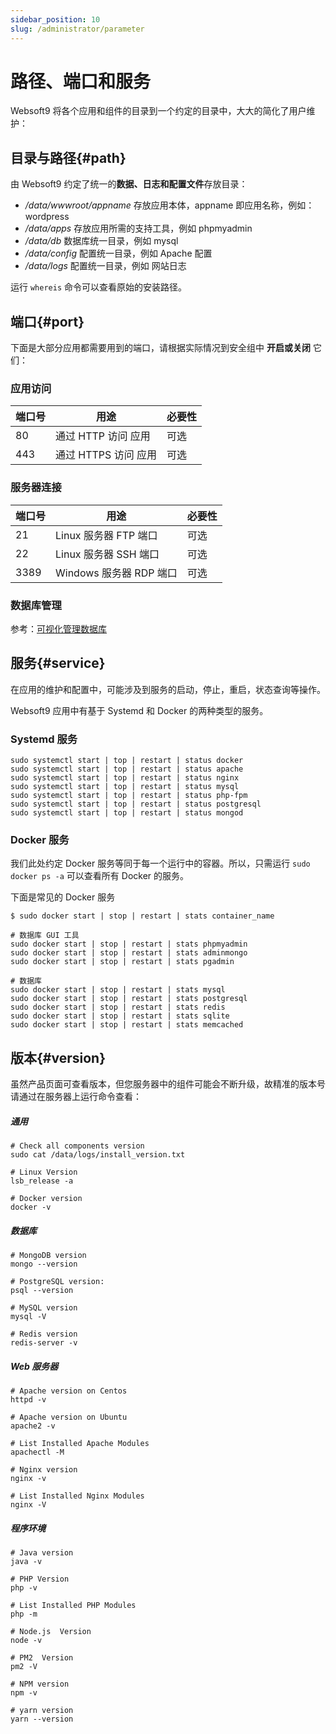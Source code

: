 ```yaml
---
sidebar_position: 10
slug: /administrator/parameter
---
```


# 路径、端口和服务

Websoft9 将各个应用和组件的目录到一个约定的目录中，大大的简化了用户维护：  

## 目录与路径{#path}

由 Websoft9 约定了统一的**数据、日志和配置文件**存放目录：

* */data/wwwroot/appname*  存放应用本体，appname 即应用名称，例如：wordpress
* */data/apps* 存放应用所需的支持工具，例如 phpmyadmin
* */data/db* 数据库统一目录，例如 mysql
* */data/config* 配置统一目录，例如 Apache  配置
* */data/logs* 配置统一目录，例如 网站日志

运行 `whereis` 命令可以查看原始的安装路径。  

## 端口{#port}

下面是大部分应用都需要用到的端口，请根据实际情况到安全组中 **开启或关闭** 它们：

### 应用访问

| 端口号 | 用途 |  必要性 |
| --- | --- | --- |
| 80 | 通过 HTTP 访问 应用 | 可选 |
| 443 | 通过 HTTPS 访问 应用 | 可选 |

### 服务器连接

| 端口号 | 用途 |  必要性 |
| --- | --- | --- |
| 21 | Linux 服务器 FTP 端口 | 可选 |
| 22 | Linux 服务器 SSH 端口 | 可选 |
| 3389 | Windows 服务器 RDP 端口 | 可选 |

### 数据库管理

参考：[可视化管理数据库](../user/dbgui)


## 服务{#service}

在应用的维护和配置中，可能涉及到服务的启动，停止，重启，状态查询等操作。  

Websoft9 应用中有基于 Systemd 和 Docker 的两种类型的服务。   

### Systemd 服务

```
sudo systemctl start | top | restart | status docker
sudo systemctl start | top | restart | status apache
sudo systemctl start | top | restart | status nginx
sudo systemctl start | top | restart | status mysql
sudo systemctl start | top | restart | status php-fpm
sudo systemctl start | top | restart | status postgresql
sudo systemctl start | top | restart | status mongod
```

### Docker 服务

我们此处约定 Docker 服务等同于每一个运行中的容器。所以，只需运行 `sudo docker ps -a` 可以查看所有 Docker 的服务。  

下面是常见的 Docker 服务

```
$ sudo docker start | stop | restart | stats container_name

# 数据库 GUI 工具
sudo docker start | stop | restart | stats phpmyadmin
sudo docker start | stop | restart | stats adminmongo
sudo docker start | stop | restart | stats pgadmin

# 数据库
sudo docker start | stop | restart | stats mysql
sudo docker start | stop | restart | stats postgresql
sudo docker start | stop | restart | stats redis
sudo docker start | stop | restart | stats sqlite
sudo docker start | stop | restart | stats memcached
```


## 版本{#version}

虽然产品页面可查看版本，但您服务器中的组件可能会不断升级，故精准的版本号请通过在服务器上运行命令查看：

##### 通用

```
# Check all components version
sudo cat /data/logs/install_version.txt

# Linux Version
lsb_release -a

# Docker version
docker -v
```

##### 数据库

```
# MongoDB version
mongo --version

# PostgreSQL version:
psql --version

# MySQL version
mysql -V

# Redis version
redis-server -v

```

##### Web 服务器

```
# Apache version on Centos
httpd -v

# Apache version on Ubuntu
apache2 -v

# List Installed Apache Modules
apachectl -M

# Nginx version
nginx -v

# List Installed Nginx Modules
nginx -V

```

##### 程序环境

```
# Java version
java -v

# PHP Version
php -v

# List Installed PHP Modules
php -m

# Node.js  Version
node -v

# PM2  Version
pm2 -V

# NPM version
npm -v

# yarn version
yarn --version
```
